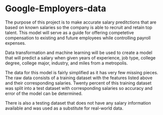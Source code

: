# Google-Employers-data

The purpose of this project is to make accurate salary preditctions that are based on known salaries so the company is able to recruit and retain top talent. This model will serve as a guide for offering competetive compensation to existing and future employees while controlling payroll expenses.

Data transformation and machine learning will be used to create a model that will predict a salary when given years of experience, job type, college degree, college major, industry, and miles from a metropolis.

The data for this model is fairly simplified as it has very few missing pieces. The raw data consists of a training dataset with the features listed above and their corresponding salaries. Twenty percent of this training dataset was split into a test dataset with corresponding salaries so accuracy and error of the model can be determined.

There is also a testing dataset that does not have any salary information available and was used as a substitute for real-world data.


